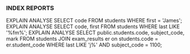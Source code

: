 ### INDEX REPORTS

EXPLAIN ANALYSE SELECT code FROM students WHERE first = 'James';
EXPLAIN ANALYSE SELECT code, first FROM students WHERE last LIKE '%fm%';
EXPLAIN ANALYSE SELECT public.students.code, subject_code, mark FROM students JOIN exam_results er on students.code = er.student_code WHERE last LIKE 'j%' AND subject_code = 1100;
